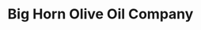 ---
title: "Big Horn Olive Oil Company"
url: /reno/big-horn-olive-oil-company/
shop: convenience
---